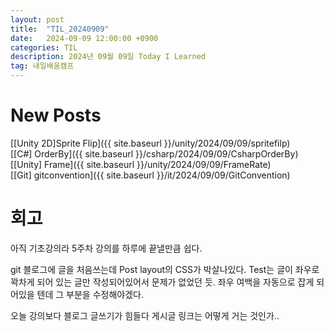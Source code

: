 ```yaml
---
layout: post
title:  "TIL_20240909"
date:   2024-09-09 12:00:00 +0900
categories: TIL
description: 2024년 09월 09일 Today I Learned
tag: 내일배움캠프
---
```


# New Posts
[\[Unity 2D\]Sprite Flip]({{ site.baseurl }}/unity/2024/09/09/spritefilp)  
[\[C#\] OrderBy]({{ site.baseurl }}/csharp/2024/09/09/CsharpOrderBy)  
[\[Unity\] Frame]({{ site.baseurl }}/unity/2024/09/09/FrameRate)  
[\[Git\] gitconvention]({{ site.baseurl }}/it/2024/09/09/GitConvention)

# 회고
아직 기초강의라 5주차 강의를 하루에 끝낼만큼 쉽다.  

git 블로그에 글을 처음쓰는데 Post layout의 CSS가 박살나있다. Test는 글이 좌우로 꽉차게 되어 있는 글만 작성되어있어서 문제가 없었던 듯. 좌우 여백을 자동으로 잡게 되어있을 텐데 그 부분을 수정해야겠다.  

오늘 강의보다 블로그 글쓰기가 힘들다 게시글 링크는 어떻게 거는 것인가..
